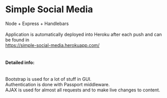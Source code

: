 # Simple Social Media

Node + Express + Handlebars
<br><br>
Application is automatically deployed into Heroku after each push and can be found in
<br>
https://simple-social-media.herokuapp.com/
<br><br>
<h4>Detailed info:</h4>
<br>
Bootstrap is used for a lot of stuff in GUI. 
<br>
Authentication is done with Passport middleware.
<br>
AJAX is used for almost all requests and to make live changes to content.
